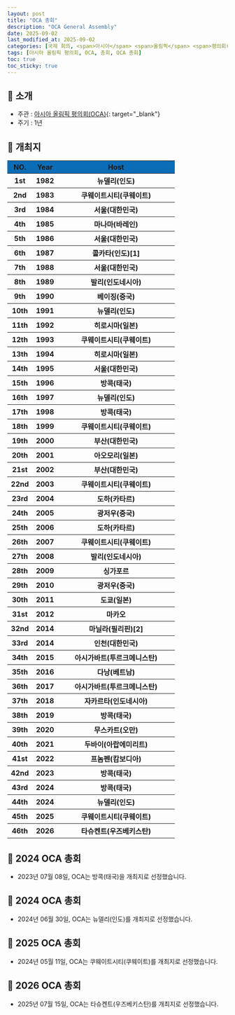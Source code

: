```yaml
---
layout: post
title: "OCA 총회"
description: "OCA General Assembly"
date: 2025-09-02
last_modified_at: 2025-09-02
categories: [국제 회의, <span>아시아</span> <span>올림픽</span> <span>평의회(OCA)</span>]
tags: [아시아 올림픽 평의회, OCA, 총회, OCA 총회]
toc: true
toc_sticky: true
---
```

## 📜 소개
* 주관 : [아시아 올림픽 평의회(OCA)](https://oca.asia/){: target="_blank"}
* 주기 : 1년

## 📜 개최지
<html>

<head>
    <meta charset="UTF-8">
</head>

<body>
    <table>
        <tr style="background: #0B6DB7;">
            <th style="width: 15%; font-weight: bold;">NO.</th>
            <th style="width: 15%; font-weight: bold;">Year</th>
            <th style="width: 70%; font-weight: bold;">Host</th>
        </tr>
        <tr>
            <th>1st</th>
            <th>1982</th>
            <th>뉴델리(인도)</th>
        </tr>
        <tr>
            <th>2nd</th>
            <th>1983</th>
            <th>쿠웨이트시티(쿠웨이트)</th>
        </tr>
        <tr>
            <th><span class="korea-host">3rd</span></th>
            <th><span class="korea-host">1984</span></th>
            <th><span class="korea-host">서울(대한민국)</span></th>
        </tr>
        <tr>
            <th>4th</th>
            <th>1985</th>
            <th>마나마(바레인)</th>
        </tr>
        <tr>
            <th><span class="korea-host">5th</span></th>
            <th><span class="korea-host">1986</span></th>
            <th><span class="korea-host">서울(대한민국)</span></th>
        </tr>
        <tr>
            <th>6th</th>
            <th>1987</th>
            <th>콜카타(인도)<span class="footnote-link" data-note="콜카타(인도)에서 총회를 열기로 했다는 기사는 존재하지만, 실제로 개최했다는 증거는 확인할 수 없었습니다.">[1]</span></th>
        </tr>
        <tr>
            <th><span class="korea-host">7th</span></th>
            <th><span class="korea-host">1988</span></th>
            <th><span class="korea-host">서울(대한민국)</span></th>
        </tr>
        <tr>
            <th>8th</th>
            <th>1989</th>
            <th>발리(인도네시아)</th>
        </tr>
        <tr>
            <th>9th</th>
            <th>1990</th>
            <th>베이징(중국)</th>
        </tr>
        <tr>
            <th>10th</th>
            <th>1991</th>
            <th>뉴델리(인도)</th>
        </tr>
        <tr>
            <th>11th</th>
            <th>1992</th>
            <th>히로시마(일본)</th>
        </tr>
        <tr>
            <th>12th</th>
            <th>1993</th>
            <th>쿠웨이트시티(쿠웨이트)</th>
        </tr>
        <tr>
            <th>13th</th>
            <th>1994</th>
            <th>히로시마(일본)</th>
        </tr>
        <tr>
            <th><span class="korea-host">14th</span></th>
            <th><span class="korea-host">1995</span></th>
            <th><span class="korea-host">서울(대한민국)</span></th>
        </tr>
        <tr>
            <th>15th</th>
            <th>1996</th>
            <th>방콕(태국)</th>
        </tr>
        <tr>
            <th>16th</th>
            <th>1997</th>
            <th>뉴델리(인도)</th>
        </tr>
        <tr>
            <th>17th</th>
            <th>1998</th>
            <th>방콕(태국)</th>
        </tr>
        <tr>
            <th>18th</th>
            <th>1999</th>
            <th>쿠웨이트시티(쿠웨이트)</th>
        </tr>
        <tr>
            <th><span class="korea-host">19th</span></th>
            <th><span class="korea-host">2000</span></th>
            <th><span class="korea-host">부산(대한민국)</span></th>
        </tr>
        <tr>
            <th>20th</th>
            <th>2001</th>
            <th>아오모리(일본)</th>
        </tr>
        <tr>
            <th><span class="korea-host">21st</span></th>
            <th><span class="korea-host">2002</span></th>
            <th><span class="korea-host">부산(대한민국)</span></th>
        </tr>
        <tr>
            <th>22nd</th>
            <th>2003</th>
            <th>쿠웨이트시티(쿠웨이트)</th>
        </tr>
        <tr>
            <th>23rd</th>
            <th>2004</th>
            <th>도하(카타르)</th>
        </tr>
        <tr>
            <th>24th</th>
            <th>2005</th>
            <th>광저우(중국)</th>
        </tr>
        <tr>
            <th>25th</th>
            <th>2006</th>
            <th>도하(카타르)</th>
        </tr>
        <tr>
            <th>26th</th>
            <th>2007</th>
            <th>쿠웨이트시티(쿠웨이트)</th>
        </tr>
        <tr>
            <th>27th</th>
            <th>2008</th>
            <th>발리(인도네시아)</th>
        </tr>
        <tr>
            <th>28th</th>
            <th>2009</th>
            <th>싱가포르</th>
        </tr>
        <tr>
            <th>29th</th>
            <th>2010</th>
            <th>광저우(중국)</th>
        </tr>
        <tr>
            <th>30th</th>
            <th>2011</th>
            <th>도쿄(일본)</th>
        </tr>
        <tr>
            <th>31st</th>
            <th>2012</th>
            <th>마카오</th>
        </tr>
        <tr>
            <th>32nd</th>
            <th>2014</th>
            <th>마닐라(필리핀)<span class="footnote-link" data-note="태풍 하이옌의 여파로 개최지가 보라카이에서 마닐라로 변경되었고, 개최일이 다음해로 연기되었습니다.">[2]</span></th>
        </tr>
        <tr>
            <th><span class="korea-host">33rd</span></th>
            <th><span class="korea-host">2014</span></th>
            <th><span class="korea-host">인천(대한민국)</span></th>
        </tr>
        <tr>
            <th>34th</th>
            <th>2015</th>
            <th>아시가바트(투르크메니스탄)</th>
        </tr>
        <tr>
            <th>35th</th>
            <th>2016</th>
            <th>다낭(베트남)</th>
        </tr>
        <tr>
            <th>36th</th>
            <th>2017</th>
            <th>아시가바트(투르크메니스탄)</th>
        </tr>
        <tr>
            <th>37th</th>
            <th>2018</th>
            <th>자카르타(인도네시아)</th>
        </tr>
        <tr>
            <th>38th</th>
            <th>2019</th>
            <th>방콕(태국)</th>
        </tr>
        <tr>
            <th>39th</th>
            <th>2020</th>
            <th>무스카트(오만)</th>
        </tr>
        <tr>
            <th>40th</th>
            <th>2021</th>
            <th>두바이(아랍에미리트)</th>
        </tr>
        <tr>
            <th>41st</th>
            <th>2022</th>
            <th>프놈펜(캄보디아)</th>
        </tr>
        <tr>
            <th>42nd</th>
            <th>2023</th>
            <th>방콕(태국)</th>
        </tr>
        <tr>
            <th>43rd</th>
            <th>2024</th>
            <th>방콕(태국)</th>
        </tr>
        <tr>
            <th>44th</th>
            <th>2024</th>
            <th>뉴델리(인도)</th>
        </tr>
        <tr>
            <th>45th</th>
            <th>2025</th>
            <th>쿠웨이트시티(쿠웨이트)</th>
        </tr>
        <tr>
            <th>46th</th>
            <th>2026</th>
            <th>타슈켄트(우즈베키스탄)</th>
        </tr>
    </table>
</body>

</html>

## 📜 2024 OCA 총회
* 2023년 07월 08일, OCA는 <span class="foreign-host">방콕(태국)</span>을 개최지로 선정했습니다.

## 📜 2024 OCA 총회
* 2024년 06월 30일, OCA는 <span class="foreign-host">뉴델리(인도)</span>를 개최지로 선정했습니다.

## 📜 2025 OCA 총회
* 2024년 05월 11일, OCA는 <span class="foreign-host">쿠웨이트시티(쿠웨이트)</span>를 개최지로 선정했습니다.

## 📜 2026 OCA 총회
* 2025년 07월 15일, OCA는 <span class="foreign-host">타슈켄트(우즈베키스탄)</span>를 개최지로 선정했습니다.
